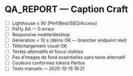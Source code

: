 # QA_REPORT — Caption Craft

- [ ] Lighthouse ≥ 90 (Perf/Best/SEO/Access)
- [ ] Pa11y AA — 0 erreur
- [ ] Responsive mobile/desktop
- [ ] Génération < 10 s (démo OK — brancher endpoint réel)
- [ ] Téléchargement visuel OK
- [ ] Textes alternatifs et focus visibles
- [ ] Pas d’images de fond essentielles sans texte alternatif
- [ ] Couleurs conformes tokens Parlios
- [ ] Tests manuels — 2025-10-15 16:21
